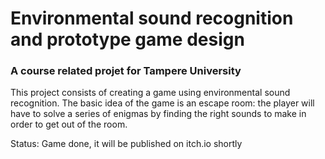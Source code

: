 # Environmental sound recognition and prototype game design
### A course related projet for Tampere University

This project consists of creating a game using environmental sound recognition. The basic idea of the game is an escape room: the player will have to solve a series of enigmas by finding the right sounds to make in order to get out of the room.

Status: Game done, it will be published on itch.io shortly
